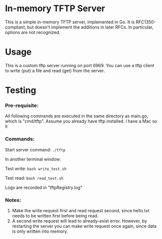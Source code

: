 # In-memory TFTP Server

This is a simple in-memory TFTP server, implemented in Go.  It is
RFC1350-compliant, but doesn't implement the additions in later RFCs.  In
particular, options are not recognized.

# Usage

This is a custom tftp server running on port 6969.  You can use a tftp client to write (put) a file and read (get) from the server. 

# Testing

### Pre-requisite:
All following commands are executed in the same directory as main.go, which is "cmd/tftp". Assume you already have tftp installed. I have a Mac so it


### Commands:
Start server command: `./tftp`

In another terminal window:

Test write: `bash write_test.sh`

Test read: `bash read_test.sh`

Logs are recorded in "tftpRegistry.log"

### Notes: 

1. Make the write request first and read request second, since hello.txt needs to be written first before being read. 
2. A second write request will lead to already-exist error. However, by restarting the server you can make write request once again, since data is only written into memory. 